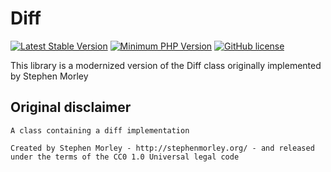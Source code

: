 # Diff

[![Latest Stable Version](https://img.shields.io/packagist/v/magroski/diff.svg?style=flat)](https://packagist.org/packages/magroski/diff)
[![Minimum PHP Version](https://img.shields.io/badge/php-%3E%3D%207.1-8892BF.svg?style=flat)](https://php.net/)
[![GitHub license](https://img.shields.io/badge/license-MIT-blue.svg?style=flat)](https://github.com/magroski/diff/blob/master/LICENSE)

This library is a modernized version of the Diff class originally implemented by Stephen Morley

## Original disclaimer

```
A class containing a diff implementation
 
Created by Stephen Morley - http://stephenmorley.org/ - and released under the terms of the CC0 1.0 Universal legal code
```
